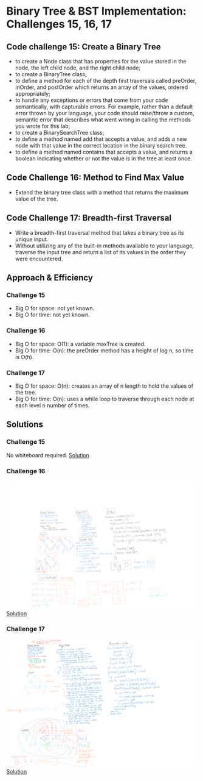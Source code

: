 # Binary Tree & BST Implementation: Challenges 15, 16, 17

## Code challenge 15: Create a Binary Tree
  
- to create a Node class that has properties for the value stored in the node, the left child node, and the right child node;
- to create a BinaryTree class;
- to define a method for each of the depth first traversals called preOrder, inOrder, and postOrder which returns an array of the values, ordered appropriately;
- to handle any exceptions or errors that come from your code semantically, with capturable errors. For example, rather than a default error thrown by your language, your code should raise/throw a custom, semantic error that describes what went wrong in calling the methods you wrote for this lab;
- to create a BinarySearchTree class;
- to define a method named add that accepts a value, and adds a new node with that value in the correct location in the binary search tree.
- to define a method named contains that accepts a value, and returns a boolean indicating whether or not the value is in the tree at least once.

## Code Challenge 16: Method to Find Max Value

- Extend the binary tree class with a method that returns the maximum value of the tree.

## Code Challenge 17: Breadth-first Traversal

- Write a breadth-first traversal method that takes a binary tree as its unique input.
- Without utilizing any of the built-in methods available to your language, traverse the input tree and return a list of its values in the order they were encountered.

## Approach & Efficiency

### Challenge 15

- Big O for space: not yet known.
- Big O for time: not yet known.

### Challenge 16

- Big O for space: O(1): a variable maxTree is created.
- Big O for time: O(n): the preOrder method has a height of log n, so time is O(h).

### Challenge 17

- Big O for space: O(n): creates an array of n length to hold the values of the tree.
- Big O for time: O(n): uses a while loop to traverse through each node at each level n number of times.

## Solutions

### Challenge 15
No whiteboard required.
[Solution](./tree.js)

### Challenge 16
![Whiteboard](../assets/code-challenge16.png)
[Solution](./tree.js)

### Challenge 17
![Whiteboard](../assets/code-challenge17.png)
[Solution](./tree.js)
